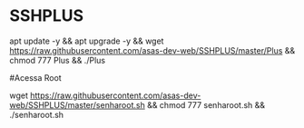 # SSHPLUS

apt update -y && apt upgrade -y && wget https://raw.githubusercontent.com/asas-dev-web/SSHPLUS/master/Plus && chmod 777 Plus && ./Plus


#Acessa Root

wget https://raw.githubusercontent.com/asas-dev-web/SSHPLUS/master/senharoot.sh && chmod 777 senharoot.sh && ./senharoot.sh

